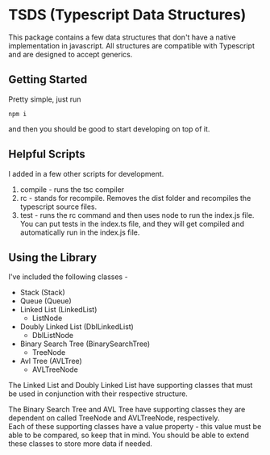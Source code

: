 # TSDS (Typescript Data Structures)

This package contains a few data structures that don't have a native implementation in javascript.  All structures are compatible with Typescript and are designed to accept generics. 

## Getting Started
Pretty simple, just run 
```
npm i
```
and then you should be good to start developing on top of it. 

## Helpful Scripts
I added in a few other scripts for development.
1. compile - runs the tsc compiler
2. rc - stands for recompile.  Removes the dist folder and recompiles the typescript source files.
3. test - runs the rc command and then uses node to run the index.js file.  You can put tests in the index.ts file, and they will get compiled and automatically run in the index.js file.

## Using the Library
I've included the following classes - 
- Stack (Stack)
- Queue (Queue)
- Linked List (LinkedList)
  - ListNode
- Doubly Linked List (DblLinkedList)
  - DblListNode
- Binary Search Tree (BinarySearchTree)
  - TreeNode
- Avl Tree (AVLTree)
  - AVLTreeNode

The Linked List and Doubly Linked List have supporting classes that must be used in conjunction with their respective structure.

The Binary Search Tree and AVL Tree have supporting classes they are dependent on called TreeNode and AVLTreeNode, respectively.  
Each of these supporting classes have a value property - this value must be able to be compared, so keep that in mind.  You should be able to extend these classes to store more data if needed. 
